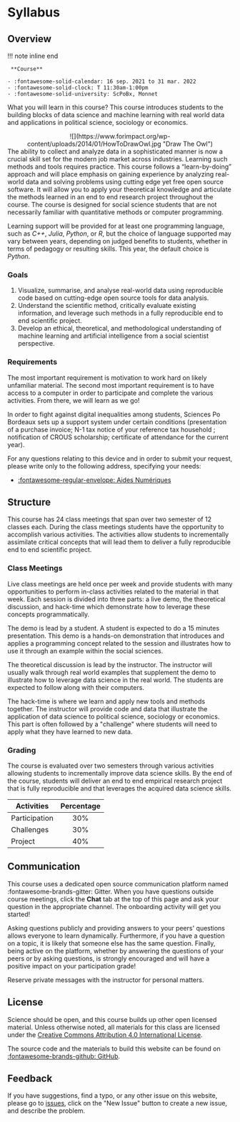 # Syllabus


## Overview

!!! note inline end

     **Course**

    - :fontawesome-solid-calendar: 16 sep. 2021 to 31 mar. 2022
    - :fontawesome-solid-clock: T 11:30am-1:00pm
    - :fontawesome-solid-university: ScPoBx, Monnet

What you will learn in this course?
This course introduces students to the building blocks of data science and machine learning with real world data and applications in political science, sociology or economics.

<center>
![](https://www.forimpact.org/wp-content/uploads/2014/01/HowToDrawOwl.jpg "Draw The Owl")
</center>
The ability to collect and analyze data in a sophisticated manner is now a crucial skill set for the modern job market across industries. Learning such methods and tools requires practice. This course follows a “learn-by-doing” approach and will place emphasis on gaining experience by analyzing real-world data and solving problems using cutting edge yet free open source software. It will allow you to apply your theoretical knowledge and articulate the methods learned in an end to end research project throughout the course. The course is designed for social science students that are not necessarily familiar with quantitative methods or computer programming.

Learning support will be provided for at least one programming language, such as *C++*, *Julia*, *Python*, or *R*, but the choice of language supported may vary between years, depending on judged benefits to students, whether in terms of pedagogy or resulting skills. This year, the default choice is *Python*.



### Goals
1. Visualize, summarise, and analyse real-world data using reproducible code based on cutting-edge open source tools for data analysis.
2. Understand the scientific method, critically evaluate existing information, and leverage such methods in a fully reproducible end to end scientific project.
3. Develop an ethical, theoretical, and methodological understanding of machine learning and artificial intelligence from a social scientist perspective.

### Requirements
The most important requirement is motivation to work hard on likely unfamiliar material. The second most important requirement is to have access to a computer in order to participate and complete the various activities. From there, we will learn as we go!

In order to fight against digital inequalities among students, Sciences Po Bordeaux sets up a support system under certain conditions (presentation of a purchase invoice; N-1 tax notice of your reference tax household ; notification of CROUS scholarship; certificate of attendance for the current year).

For any questions relating to this device and in order to submit your request, please write only to the following address, specifying your needs:

- [:fontawesome-regular-envelope: Aides Numériques](mailto:aidesnumeriques@sciencespobordeaux.fr)


## Structure
This course has 24 class meetings that span over two semester of 12 classes each. During the class meetings students have the opportunity to accomplish various activities. The activities allow students to incrementally assimilate critical concepts that will lead them to deliver a fully reproducible end to end scientific project.


### Class Meetings
Live class meetings are held once per week and provide students with many opportunities to perform in-class activities related to the material in that week. Each session is divided into three parts: a live demo, the theoretical discussion, and hack-time which demonstrate how to leverage these concepts programmatically.

The demo is lead by a student. A student is expected to do a 15 minutes presentation. This demo is a hands-on demonstration that introduces and applies a programming concept related to the session and illustrates how to use it through an example within the social sciences.

The theoretical discussion is lead by the instructor. The instructor will usually walk through real world examples that supplement the demo to illustrate how to leverage data science in the real world. The students are expected to follow along with their computers.

The hack-time is where we learn and apply new tools and methods together. The instructor will provide code and data that illustrate the application of data science to political science, sociology or economics. This part is often followed by a "challenge" where students will need to apply what they have learned to new data.

### Grading

The course is evaluated over two semesters through various activities allowing students to incrementally improve data science skills. By the end of the course, students will deliver an end to end empirical research project that is fully reproducible and that leverages the acquired data science skills.

| Activities    | Percentage |
| -             | :-:        |
| Participation | 30%        |
| Challenges    | 30%        |
| Project       | 40%        |


## Communication

This course uses a dedicated open source communication platform named :fontawesome-brands-gitter: Gitter. When you have questions outside course meetings, click the **Chat** tab at the top of this page and ask your question in the appropriate channel. The onboarding activity will get you started!

Asking questions publicly and providing answers to your peers' questions allows everyone to learn dynamically. Furthermore, if you have a question on a topic, it is likely that someone else has the same question. Finally, being active on the platform, whether by answering the questions of your peers or by asking questions, is strongly encouraged and will have a positive impact on your participation grade!

Reserve private messages with the instructor for personal matters.


## License

Science should be open, and this course builds up other open licensed material. Unless otherwise noted, all materials for this class are licensed under the [Creative Commons Attribution 4.0 International License](http://creativecommons.org/licenses/by-nc-sa/4.0/).

The source code and the materials to build this website can be found on [:fontawesome-brands-github: GitHub](https://github.com/mickaeltemporao/data-science).


## Feedback

If you have suggestions, find a typo, or any other issue on this website, please go to [issues](https://github.com/mickaeltemporao/data-science/issues), click on the "New Issue" button to create a new issue, and describe the problem.
